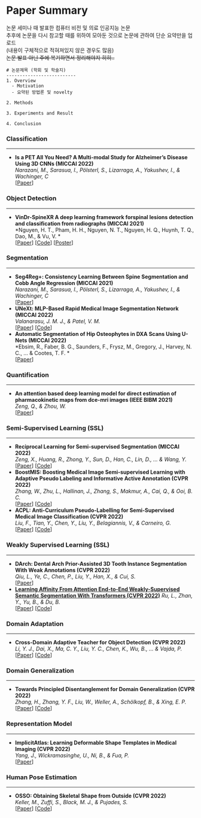 # Paper Summary
논문 세미나 때 발표한 컴퓨터 비전 및 의료 인공지능 논문\
추후에 논문을 다시 참고할 때를 위하여 모아둔 것으로 논문에 관하여 단순 요약만을 업로드\
(내용이 구체적으로 적혀져있지 않은 경우도 많음)\
~~논문 발표 아닌 주에 복기하면서 정리해야지 히히..~~

```
# 논문제목 (학회 및 학술지)
--------------------------
1. Overview
  - Motivation
  - 요약된 방법론 및 novelty

2. Methods

3. Experiments and Result

4. Conclusion
```

### Classification
***
- **Is a PET All You Need? A Multi-modal Study for Alzheimer’s Disease Using 3D CNNs (MICCAI 2022)**\
*Narazani, M., Sarasua, I., Pölsterl, S., Lizarraga, A., Yakushev, I., & Wachinger, C*\
[[Paper](https://link.springer.com/chapter/10.1007/978-3-031-16431-6_7)]

### Object Detection
***
- **VinDr-SpineXR A deep learning framework forspinal lesions detection and classification from radiographs (MICCAI 2021)**\
*Nguyen, H. T., Pham, H. H., Nguyen, N. T., Nguyen, H. Q., Huynh, T. Q., Dao, M., & Vu, V. *\
[[Paper](https://link.springer.com/chapter/10.1007/978-3-030-87240-3_28)] [[Code](https://github.com/vinbigdata-medical/vindr-spinexr)] [[Poster](https://drive.google.com/file/d/1IiLivi_VQ91W4R7RJuEz2Fw7E_df8evE/view)]

### Segmentation
***
- **Seg4Reg+: Consistency Learning Between Spine Segmentation and Cobb Angle Regression (MICCAI 2021)**\
*Narazani, M., Sarasua, I., Pölsterl, S., Lizarraga, A., Yakushev, I., & Wachinger, C*\
[[Paper](https://link.springer.com/chapter/10.1007/978-3-031-16431-6_7)]
- **UNeXt: MLP-Based Rapid Medical Image Segmentation Network (MICCAI 2022)**\
*Valanarasu, J. M. J., & Patel, V. M.*\
[[Paper](https://link.springer.com/chapter/10.1007/978-3-031-16443-9_3)] [[Code](https://github.com/jeya-maria-jose/UNeXt-pytorch)]
- **Automatic Segmentation of Hip Osteophytes in DXA Scans Using U-Nets (MICCAI 2022)**\
*Ebsim, R., Faber, B. G., Saunders, F., Frysz, M., Gregory, J., Harvey, N. C., ... & Cootes, T. F. *\
[[Paper](https://link.springer.com/chapter/10.1007/978-3-031-16443-9_1)]


### Quantification
***
- **An attention based deep learning model for direct estimation of pharmacokinetic maps from dce-mri images (IEEE BIBM 2021)**\
*Zeng, Q., & Zhou, W.*\
[[Paper](https://ieeexplore.ieee.org/abstract/document/9669582)]


### Semi-Supervised Learning (SSL)
***
- **Reciprocal Learning for Semi-supervised Segmentation (MICCAI 2022)**\
*Zeng, X., Huang, R., Zhong, Y., Sun, D., Han, C., Lin, D., ... & Wang, Y.*\
[[Paper](https://link.springer.com/chapter/10.1007/978-3-030-87196-3_33)] [[Code](https://github.com/XYZach/RLSSS)]
- **BoostMIS: Boosting Medical Image Semi-supervised Learning with Adaptive Pseudo Labeling and Informative Active Annotation (CVPR 2022)**\
*Zhang, W., Zhu, L., Hallinan, J., Zhang, S., Makmur, A., Cai, Q., & Ooi, B. C.*\
[[Paper](https://openaccess.thecvf.com/content/CVPR2022/html/Zhang_BoostMIS_Boosting_Medical_Image_Semi-Supervised_Learning_With_Adaptive_Pseudo_Labeling_CVPR_2022_paper.html)] [[Code](https://github.com/wannature/BoostMIS)]
- **ACPL: Anti-Curriculum Pseudo-Labelling for Semi-Supervised Medical Image Classification (CVPR 2022)**\
*Liu, F., Tian, Y., Chen, Y., Liu, Y., Belagiannis, V., & Carneiro, G.*\
[[Paper](https://openaccess.thecvf.com/content/CVPR2022/html/Liu_ACPL_Anti-Curriculum_Pseudo-Labelling_for_Semi-Supervised_Medical_Image_Classification_CVPR_2022_paper.html)] [[Code](https://github.com/FBLADL/ACPL?utm_source=catalyzex.com)]

### Weakly Supervised Learning (SSL)
***
- **DArch: Dental Arch Prior-Assisted 3D Tooth Instance Segmentation With Weak Annotations (CVPR 2022)**\
*Qiu, L., Ye, C., Chen, P., Liu, Y., Han, X., & Cui, S.*\
[[Paper](https://openaccess.thecvf.com/content/CVPR2022/html/Qiu_DArch_Dental_Arch_Prior-Assisted_3D_Tooth_Instance_Segmentation_With_Weak_CVPR_2022_paper.html)]
- [**Learning Affinity From Attention End-to-End Weakly-Supervised Semantic Segmentation With Transformers (CVPR 2022)**](https://github.com/nepersica/paper-summary/blob/master/weakly-supervised-learning/Learning%20Affinity%20From%20Attention%20End-to-End%20Weakly-Supervised%20Semantic%20Segmentation%20With%20Transformers.md)
*Ru, L., Zhan, Y., Yu, B., & Du, B.*\
[[Paper](https://openaccess.thecvf.com/content/CVPR2022/html/Ru_Learning_Affinity_From_Attention_End-to-End_Weakly-Supervised_Semantic_Segmentation_With_Transformers_CVPR_2022_paper.html)] [[Code](https://github.com/rulixiang/afa?utm_source=catalyzex.com)]

### Domain Adaptation
***
- **Cross-Domain Adaptive Teacher for Object Detection (CVPR 2022)**\
*Li, Y. J., Dai, X., Ma, C. Y., Liu, Y. C., Chen, K., Wu, B., ... & Vajda, P.*\
[[Paper](https://openaccess.thecvf.com/content/CVPR2022/html/Li_Cross-Domain_Adaptive_Teacher_for_Object_Detection_CVPR_2022_paper.html)] [[Code](https://github.com/facebookresearch/adaptive_teacher)]

### Domain Generalization
***
- **Towards Principled Disentanglement for Domain Generalization (CVPR 2022)**\
*Zhang, H., Zhang, Y. F., Liu, W., Weller, A., Schölkopf, B., & Xing, E. P.*\
[[Paper](https://openaccess.thecvf.com/content/CVPR2022/html/Zhang_Towards_Principled_Disentanglement_for_Domain_Generalization_CVPR_2022_paper.html)] [[Code](https://github.com/hlzhang109/DDG?utm_source=catalyzex.com)]

### Representation Model
***
- **ImplicitAtlas: Learning Deformable Shape Templates in Medical Imaging (CVPR 2022)**\
*Yang, J., Wickramasinghe, U., Ni, B., & Fua, P.*\
[[Paper](https://openaccess.thecvf.com/content/CVPR2022/html/Yang_ImplicitAtlas_Learning_Deformable_Shape_Templates_in_Medical_Imaging_CVPR_2022_paper.html)]

### Human Pose Estimation
***
- **OSSO: Obtaining Skeletal Shape from Outside (CVPR 2022)**\
*Keller, M., Zuffi, S., Black, M. J., & Pujades, S.*\
[[Paper](https://openaccess.thecvf.com/content/CVPR2022/html/Keller_OSSO_Obtaining_Skeletal_Shape_From_Outside_CVPR_2022_paper.html)] [[Code](https://github.com/MarilynKeller/OSSO)]
